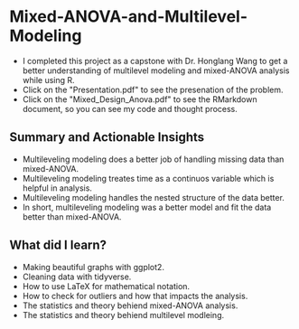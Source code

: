 # Mixed-ANOVA-and-Multilevel-Modeling
-  I completed this project as a capstone with Dr. Honglang Wang to get a better understanding of multilevel modeling and mixed-ANOVA analysis while using R.
- Click on the "Presentation.pdf" to see the presenation of the problem. 
- Click on the "Mixed_Design_Anova.pdf" to see the RMarkdown document, so you can see my code and thought process. 

## Summary and Actionable Insights
- Multileveling modeling does a better job of handling missing data than mixed-ANOVA.
- Multileveling modeling treates time as a continuos variable which is helpful in analysis. 
- Multileveling modeling handles the nested structure of the data better. 
- In short, multileveling modeling was a better model and fit the data better than mixed-ANOVA. 

## What did I learn?
- Making beautiful graphs with ggplot2.
- Cleaning data with tidyverse.
- How to use LaTeX for mathematical notation.
- How to check for outliers and how that impacts the analysis.
- The statistics and theory behiend mixed-ANOVA analysis.
- The statistics and theory behiend multilevel modleing.
